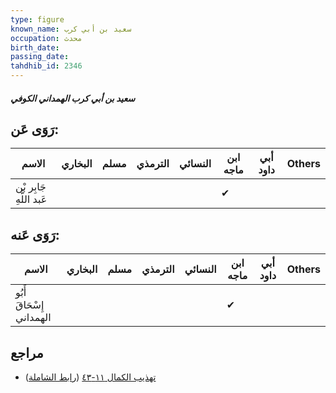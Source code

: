 ```yaml
---
type: figure
known_name: سعيد بن أبي كرب
occupation: محدث
birth_date:
passing_date:
tahdhib_id: 2346
---
```

##### سعيد بن أبي كرب الهمداني الكوفي

## رَوَى عَن:
| الاسم                   | البخاري | مسلم | الترمذي | النسائي | ابن ماجه | أبي داود | Others |
| ----------------------- | ------- | ---- | ------- | ------- | -------- | -------- | ------ |
| جَابِر بْن عَبد اللَّهِ |         |      |         |         | ✔        |          |        |
## رَوَى عَنه:
| الاسم                    | البخاري | مسلم | الترمذي | النسائي | ابن ماجه | أبي داود | Others |
| ------------------------ | ------- | ---- | ------- | ------- | -------- | -------- | ------ |
| أَبُو إِسْحَاقَ الهمداني |         |      |         |         | ✔        |          |        |
## مراجع
- [تهذيب الكمال ١١-٤٣](obsidian://open?vault=Tahdhib-al-Kamal&file=Figures/٢٣٤٦-سعيد%20بن%20أبي%20كرب%20الهمداني%20الكوفي) ([رابط الشاملة](https://shamela.ws/book/3722/5363))